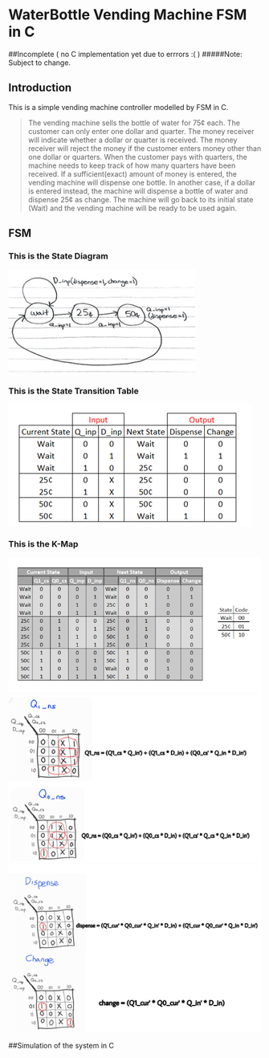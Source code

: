# WaterBottle Vending Machine FSM in C

##Incomplete ( no C implementation yet due to errrors :( )
#####Note: Subject to change.

## Introduction
This is a simple vending machine controller modelled by FSM in C. 

> The vending machine sells the bottle of water for 75¢ each. The customer can only enter one dollar and quarter. The money receiver will indicate whether a dollar or quarter is received. The money receiver will reject the money if the customer enters money other than one dollar or quarters. When the customer pays with quarters, the machine needs to keep track of how many quarters have been received. If a sufficient(exact) amount of money is entered, the vending machine will dispense one bottle. In another case, if a dollar is entered instead, the machine will dispense a bottle of water and dispense 25¢ as change. The machine will go back to its initial state (Wait) and the vending machine will be ready to be used again.

## FSM

### This is the State Diagram
![image](images/1.png)
### This is the State Transition Table
![image](images/2.png)


### This is the K-Map
![image](images/4.png)
![image](images/3a.jpg)
![image](images/3b.jpg)


##Simulation of the system in C
